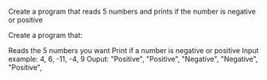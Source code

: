 Create a program that reads 5 numbers and prints if the number is negative or positive

Create a program that:

Reads the 5 numbers you want
Print if a number is negative or positive
Input example: 4, 6, -11, -4, 9
Ouput: "Positive", "Positive", "Negative", "Negative", "Positive",
